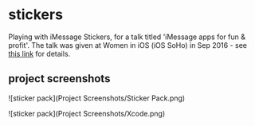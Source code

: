 # stickers
Playing with iMessage Stickers, for a talk titled 'iMessage apps for fun & profit'.
The talk was given at Women in iOS (iOS SoHo) in Sep 2016 - see [this link](https://www.meetup.com/iOSoho/events/233132048/) for details.

## project screenshots

![sticker pack](Project Screenshots/Sticker Pack.png)

![sticker pack](Project Screenshots/Xcode.png)


